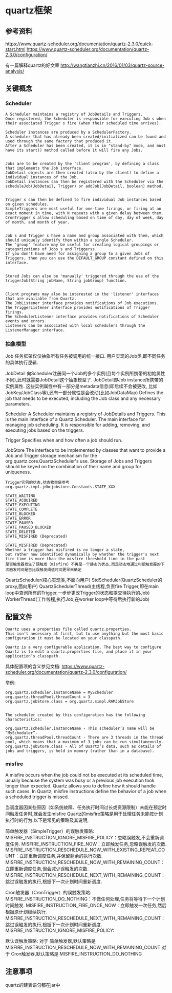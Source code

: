# quartz框架

## 参考资料

https://www.quartz-scheduler.org/documentation/quartz-2.3.0/quick-start.html
https://www.quartz-scheduler.org/documentation/quartz-2.3.0/configuration/

有一篇解释quartz的好文章
http://wangtianzhi.cn/2016/01/03/quartz-source-analysis/

## 关键概念


### Scheduler

```text
A Scheduler maintains a registry of JobDetails and Triggers. 
Once registered, the Scheduler is responsible for executing Job s when their associated Trigger s fire (when their scheduled time arrives).

Scheduler instances are produced by a SchedulerFactory.
A scheduler that has already been created/initialized can be found and used through the same factory that produced it. 
After a Scheduler has been created, it is in "stand-by" mode, and must have its start() method called before it will fire any Jobs.


Jobs are to be created by the 'client program', by defining a class that implements the Job interface.
JobDetail objects are then created (also by the client) to define a individual instances of the Job.
JobDetail instances can then be registered with the Scheduler via the scheduleJob(JobDetail, Trigger) or addJob(JobDetail, boolean) method.


Trigger s can then be defined to fire individual Job instances based on given schedules. 
SimpleTriggers are most useful for one-time firings, or firing at an exact moment in time, with N repeats with a given delay between them. 
CronTrigger s allow scheduling based on time of day, day of week, day of month, and month of year.


Job s and Trigger s have a name and group associated with them, which should uniquely identify them within a single Scheduler. 
The 'group' feature may be useful for creating logical groupings or categorizations of Jobs s and Triggerss. 
If you don't have need for assigning a group to a given Jobs of Triggers, then you can use the DEFAULT_GROUP constant defined on this interface.


Stored Jobs can also be 'manually' triggered through the use of the triggerJob(String jobName, String jobGroup) function.


Client programs may also be interested in the 'listener' interfaces that are available from Quartz. 
The JobListener interface provides notifications of Job executions. 
The TriggerListener interface provides notifications of Trigger firings. 
The SchedulerListener interface provides notifications of Scheduler events and errors. 
Listeners can be associated with local schedulers through the ListenerManager interface.
```

###  抽象模型

Job
任务框架仅仅抽象所有任务被调用的统一接口.
用户实现的Job类,即不同任务的具体执行逻辑.

JobDetail
向Scheduler注册同一个Job的多个实例(且每个实例所携带的初始属性不同),此时就需要JobDetail这个抽象模型了.
JobDetail即Job instance所携带的实例属性.
这些实例属性中有一部分是metadata信息(即后续不会被更改, 比如JobKey/JobClass等),还有一部分属性是会改动(比如JobDataMap)
Defines the job that needs to be executed, including the Job class and any necessary parameters.

Scheduler
A Scheduler maintains a registry of JobDetails and Triggers.
This is the main interface of a Quartz Scheduler.
The main interface for managing job scheduling. It is responsible for adding, removing, and executing jobs based on the triggers.

Trigger
Specifies when and how often a job should run.


JobStore
The interface to be implemented by classes that want to provide a Job and Trigger storage mechanism for the org.quartz.core.QuartzScheduler's use.
Storage of Jobs and Triggers should be keyed on the combination of their name and group for uniqueness.

```text
Trigger实例的状态,状态枚举值参考org.quartz.impl.jdbcjobstore.Constants.STATE_XXX

STATE_WAITING
STATE_ACQUIRED
STATE_EXECUTING
STATE_COMPLETE
STATE_BLOCKED
STATE_ERROR
STATE_PAUSED
STATE_PAUSED_BLOCKED
STATE_DELETED
STATE_MISFIRED (Deprecated)

STATE_MISFIRED (Deprecated)
Whether a trigger has misfired is no longer a state, 
but rather now identified dynamically by whether the trigger's next fire time is more than the misfire threshold time in the past
是否触发器发生了误触发（misfire）不再是一个静态的状态,而是动态地通过判断触发器的下次触发时间是否比误触发阈值时间更早来确定
```


QuartzScheduler(核心实现类,不面向用户)
StdScheduler(QuartzScheduler的proxy,面向用户)
QuartzSchedulerThread(主线程,负责fire Trigger,即在main loop中查询所有的Trigger,一步步更改Trigger的状态和提交待执行的Job)
WorkerThread(工作线程,执行Job,在worker loop中等待后执行新的Job)





## 配置文件

```text
Quartz uses a properties file called quartz.properties. 
This isn’t necessary at first, but to use anything but the most basic configuration it must be located on your classpath.

Quartz is a very configurable application. The best way to configure Quartz is to edit a quartz.properties file, and place it in your application’s classpath.
```

具体配置项的含义参见文档: https://www.quartz-scheduler.org/documentation/quartz-2.3.0/configuration/

举例:
```text
org.quartz.scheduler.instanceName = MyScheduler
org.quartz.threadPool.threadCount = 3
org.quartz.jobStore.class = org.quartz.simpl.RAMJobStore


The scheduler created by this configuration has the following characteristics:

org.quartz.scheduler.instanceName - This scheduler’s name will be “MyScheduler”.
org.quartz.threadPool.threadCount - There are 3 threads in the thread pool, which means that a maximum of 3 jobs can be run simultaneously.
org.quartz.jobStore.class - All of Quartz’s data, such as details of jobs and triggers, is held in memory (rather than in a database).
```


### misfire


A misfire occurs when the job could not be executed at its scheduled time, usually because the system was busy or a previous job execution took longer than expected. 
Quartz allows you to define how it should handle such cases.
In Quartz, misfire instructions define the behavior of a job when a scheduled trigger is missed.

当调度器因某些原因（如系统故障、任务执行时间过长或资源限制）未能在预定时间触发任务时,就会发生misfire
Quartz的misfire策略是用于处理任务未能按计划执行时的行为.以下是常见的策略及其说明,

简单触发器（SimpleTrigger）的误触发策略:
MISFIRE_INSTRUCTION_IGNORE_MISFIRE_POLICY：忽略误触发,不会重新调度任务.
MISFIRE_INSTRUCTION_FIRE_NOW：立即触发任务,忽略误触发的次数.
MISFIRE_INSTRUCTION_RESCHEDULE_NOW_WITH_EXISTING_REPEAT_COUNT：立即重新调度任务,并保留剩余的执行次数.
MISFIRE_INSTRUCTION_RESCHEDULE_NOW_WITH_REMAINING_COUNT：立即重新调度任务,但会减少误触发的次数.
MISFIRE_INSTRUCTION_RESCHEDULE_NEXT_WITH_REMAINING_COUNT：跳过误触发的执行,根据下一次计划时间重新调度.

Cron触发器（CronTrigger）的误触发策略:
MISFIRE_INSTRUCTION_DO_NOTHING：不做任何处理,任务将等待下一个计划时间触发.
MISFIRE_INSTRUCTION_FIRE_ONCE_NOW：立即触发一次任务,然后根据原计划继续执行.
MISFIRE_INSTRUCTION_RESCHEDULE_NEXT_WITH_REMAINING_COUNT：跳过误触发的执行,根据下一次计划时间重新调度.
MISFIRE_INSTRUCTION_IGNORE_MISFIRE_POLICY:

默认误触发策略:
对于 简单触发器,默认策略是 MISFIRE_INSTRUCTION_RESCHEDULE_NOW_WITH_REMAINING_COUNT
对于 Cron触发器,默认策略是 MISFIRE_INSTRUCTION_DO_NOTHING


## 注意事项
quartz的建表语句都在jar中
